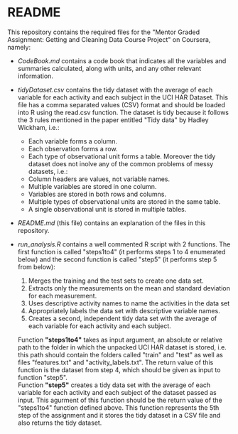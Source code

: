 # README
This repository contains the required files for the "Mentor Graded Assignment: Getting and Cleaning Data Course Project" on Coursera, namely:

* *CodeBook.md* contains a code book that indicates all the variables and summaries calculated, along with units, and any other relevant information.
* *tidyDataset.csv* contains the tidy dataset with the average of each variable for each activity and each subject in the UCI HAR Dataset. This file has a comma separated values (CSV) format and should be loaded into R using the read.csv function. The dataset is tidy because it follows the 3 rules mentioned in the paper entitled "Tidy data" by Hadley Wickham, i.e.:
  * Each variable forms a column.
  * Each observation forms a row.
  * Each type of observational unit forms a table.
Moreover the tidy dataset does not inolve any of the common problems of messy datasets, i.e.:
  * Column headers are values, not variable names.
  * Multiple variables are stored in one column.
  * Variables are stored in both rows and columns.
  * Multiple types of observational units are stored in the same table.
  * A single observational unit is stored in multiple tables.
* *README.md* (this file) contains an explanation of the files in this repository.
* *run_analysis.R* contains a well commented R script with 2 functions. The first function is called "steps1to4" (it performs steps 1 to 4 enumerated below) and the second function is called "step5" (it performs step 5 from below):
  1. Merges the training and the test sets to create one data set.
  2. Extracts only the measurements on the mean and standard deviation for each measurement.
  3. Uses descriptive activity names to name the activities in the data set 
  4. Appropriately labels the data set with descriptive variable names.
  5. Creates a second, independent tidy data set with the average of each variable for each activity and each subject.

  Function **"steps1to4"** takes as input argument, an absolute or relative path to the folder in which the unpacked UCI HAR dataset is stored, i.e. this path should contain the folders called "train" and "test" as well as files "features.txt" and "activity_labels.txt". The return value of this function is the dataset from step 4, which should be given as input to function "step5".  
  Function **"step5"** creates a tidy data set with the average of each variable for each activity and each subject of the dataset passed as input. This agurment of this function should be the return value of the "steps1to4" function defined above. This function represents the 5th step of the  assignment and it stores the tidy dataset in a CSV file and also returns the tidy dataset.
